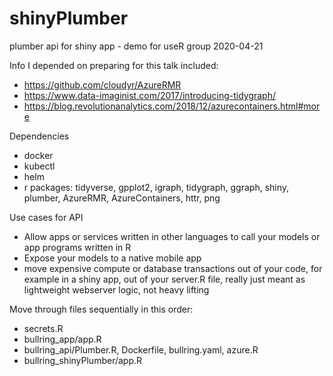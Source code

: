 # shinyPlumber
plumber api for shiny app - demo for useR group 2020-04-21

Info I depended on preparing for this talk included:
- https://github.com/cloudyr/AzureRMR
- https://www.data-imaginist.com/2017/introducing-tidygraph/
- https://blog.revolutionanalytics.com/2018/12/azurecontainers.html#more

Dependencies
- docker 
- kubectl
- helm
- r packages: tidyverse, gpplot2, igraph, tidygraph, ggraph, shiny, plumber, AzureRMR, AzureContainers, httr, png

Use cases for API
- Allow apps or services written in other languages to call your models or app programs written in R
- Expose your models to a native mobile app
- move expensive compute or database transactions out of your code, for example in a shiny app, out of your server.R file, really just meant as lightweight webserver logic, not heavy lifting



Move through files sequentially in this order:

- secrets.R
- bullring_app/app.R
- bullring_api/Plumber.R, Dockerfile, bullring.yaml, azure.R
- bullring_shinyPlumber/app.R

